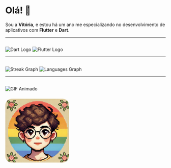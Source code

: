 # Olá! 👋

Sou a **Vitória**, e estou há um ano me especializando no desenvolvimento de aplicativos com **Flutter** e **Dart**.

---

## 

![Dart Logo](https://cdn.jsdelivr.net/gh/devicons/devicon/icons/dart/dart-original.svg)
![Flutter Logo](https://cdn.jsdelivr.net/gh/devicons/devicon/icons/flutter/flutter-original.svg)

---

## 

![Streak Graph](https://streak-stats.demolab.com?user=VitoriaSantanaS&locale=en&mode=daily&theme=moltack&hide_border=false&border_radius=5)
![Languages Graph](https://github-readme-stats.vercel.app/api/top-langs?username=VitoriaSantanaS&locale=en&hide_title=false&layout=compact&card_width=320&langs_count=6&theme=moltack&hide_border=false)

---

##

![GIF Animado](https://i.pinimg.com/originals/39/04/44/390444f4b2027868d48aa3b7289a39a6.gif)

### 
<img src="assets/avatar.jpg" alt="avatar" style="border-radius: 10%; height: 200px; width: 200px;">
